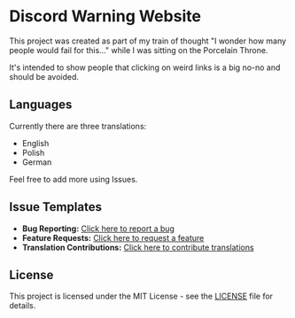 # Discord Warning Website

This project was created as part of my train of thought "I wonder how many people would fail for this..." while I was sitting on the Porcelain Throne.

It's intended to show people that clicking on weird links is a big no-no and should be avoided.

## Languages

Currently there are three translations:

- English
- Polish
- German

Feel free to add more using Issues.

## Issue Templates

- **Bug Reporting:** [Click here to report a bug](./.github/ISSUE_TEMPLATE/bug-report.md)
- **Feature Requests:** [Click here to request a feature](./.github/ISSUE_TEMPLATE/feature-request.md)
- **Translation Contributions:** [Click here to contribute translations](./.github/ISSUE_TEMPLATE/translation.md)

## License

This project is licensed under the MIT License - see the [LICENSE](LICENSE) file for details.
